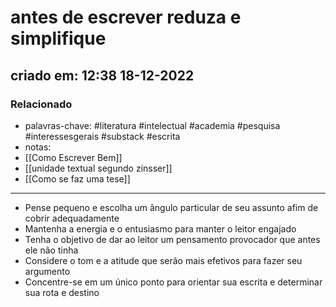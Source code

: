 # antes de escrever reduza e simplifique
## criado em: 12:38 18-12-2022

### Relacionado
- palavras-chave: #literatura #intelectual #academia #pesquisa #interessesgerais #substack #escrita
- notas: 
- [[Como Escrever Bem]]
- [[unidade textual segundo zinsser]]
- [[Como se faz uma tese]]
---
- Pense pequeno e escolha um ângulo particular de seu assunto afim de cobrir adequadamente
- Mantenha a energia e o entusiasmo para manter o leitor engajado
- Tenha o objetivo de dar ao leitor um pensamento provocador que antes ele não tinha
- Considere o tom e a atitude que serão mais efetivos para fazer seu argumento
- Concentre-se em um único ponto para orientar sua escrita e determinar sua rota e destino
